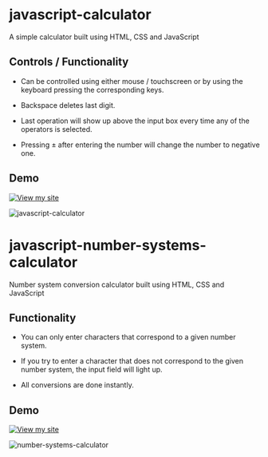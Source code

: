 # javascript-calculator
A simple calculator built using HTML, CSS and JavaScript

## Controls / Functionality

- Can be controlled using either mouse / touchscreen or by using the keyboard pressing the corresponding keys.

- Backspace deletes last digit.

- Last operation will show up above the input box every time any of the operators is selected.

- Pressing ± after entering the number will change the number to negative one.

## Demo

[![View my site](https://img.shields.io/badge/View%20my%20site-8A2BE2)](http://igor.toadres.pl/kalkulator-prosty/) 

![javascript-calculator](https://github.com/user-attachments/assets/9cef7fee-7070-4c69-bb41-38758700b744)


# javascript-number-systems-calculator
Number system conversion calculator built using HTML, CSS and JavaScript

## Functionality

- You can only enter characters that correspond to a given number system.

- If you try to enter a character that does not correspond to the given number system, the input field will light up.

- All conversions are done instantly.
  
## Demo

[![View my site](https://img.shields.io/badge/View%20my%20site-8A2BE2)](https://igor.toadres.pl/kalkulator-przeliczeniowy-systemow-liczbowych/) 

![number-systems-calculator](https://github.com/user-attachments/assets/2730cc7b-cae7-406d-9cf0-4cde45fa283a)
